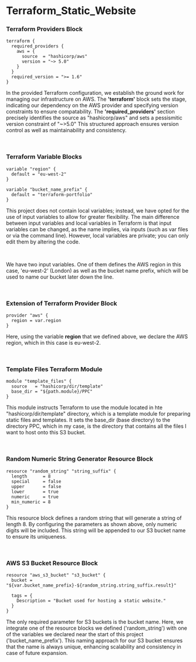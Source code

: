 # Terraform_Static_Website

### Terraform Providers Block
```hcl
terraform {
  required_providers {
    aws = {
      source  = "hashicorp/aws"
      version = "~> 5.0"
    }
  }
  required_version = ">= 1.6"
}
```
In the provided Terraform configuration, we establish the ground work for managing our infrastructure on AWS. The <strong>'terraform'</strong> block sets the stage, indicating our dependency on the AWS provider and specifying version constraints to ensure compatability. The <strong>'required_providers'</strong> section precisely identifies the source as "hashicorp/aws" and sets a pessismitic version constraint of "~>5.0" This structured approach ensures version control as well as maintainability and consistency. 

<br>

### Terraform Variable Blocks 

```hcl
variable "region" {
  default = "eu-west-2"
}

variable "bucket_name_prefix" {
  default = "terraform-portfolio"
}
```
This project does not contain local variables; instead, we have opted for the use of input variables to allow for greater flexibility. The main difference between input variables and local variables in Terraform is that input variables can be changed, as the name implies, via inputs (such as var files or via the command line). However, local variables are private; you can only edit them by altering the code.

<br>

We have two input variables. One of them defines the AWS region in this case, 'eu-west-2' (London) as well as the bucket name prefix, which will be used to name our bucket later down the line.

<br>

### Extension of Terraform Provider Block

```hcl
provider "aws" {
  region = var.region
}
```

Here, using the variable <strong>region</strong> that we defined above, we declare the AWS region, which in this case is eu-west-2.

<br>

### Template Files Terraform Module 

```hcl
module "template_files" {
  source   = "hashicorp/dir/template"
  base_dir = "${path.module}/PPC"
}
```

This module instructs Terraform to use the module located in hte "hashicorp/dir/template" directory, which is a template module for preparing static files and templates. It sets the base_dir (base directory) to the directory PPC, which in my case, is the directory that contains all the files I want to host onto this S3 bucket.

<br>

### Random Numeric String Generator Resource Block

```hcl
resource "random_string" "string_suffix" {
  length      = 8
  special     = false
  upper       = false
  lower       = true
  numeric     = true
  min_numeric = 8
}
```
This resource block defines a random string that will generate a string of length 8. By configuring the parameters as shown above, only numeric digits will be included. This string will be appended to our S3 bucket name to ensure its uniqueness.

<br>

### AWS S3 Bucket Resource Block

```hcl
resource "aws_s3_bucket" "s3_bucket" {
  bucket = "${var.bucket_name_prefix}-${random_string.string_suffix.result}"

  tags = {
    Description = "Bucket used for hosting a static website."
  }
}
```

The only required parameter for S3 buckets is the bucket name. Here, we integrate one of the resource blocks we defined ('random_string') with one of the variables we declared near the start of this project ('bucket_name_prefix'). This naming approach for our S3 bucket ensures that the name is always unique, enhancing scalability and consistency in case of future expansion.
